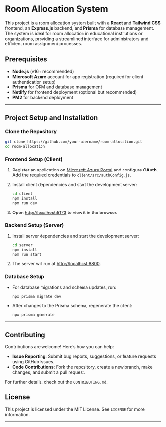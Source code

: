
# Room Allocation System

This project is a room allocation system built with a **React** and **Tailwind CSS** frontend, an **Express.js** backend, and **Prisma** for database management. The system is ideal for room allocation in educational institutions or organizations, providing a streamlined interface for administrators and efficient room assignment processes.

## Prerequisites

- **Node.js** (v16+ recommended)
- **Microsoft Azure** account for app registration (required for client authentication setup)
- **Prisma** for ORM and database management
- **Netlify** for frontend deployment (optional but recommended)
- **PM2** for backend deployment

---

## Project Setup and Installation

### Clone the Repository
```sh
git clone https://github.com/your-username/room-allocation.git
cd room-allocation
```

### Frontend Setup (Client)
1. Register an application on [Microsoft Azure Portal](https://portal.azure.com/) and configure **OAuth**. Add the required credentials to `client/src/authConfig.js`.
2. Install client dependencies and start the development server:

    ```sh
    cd client
    npm install
    npm run dev
    ```

3. Open [http://localhost:5173](http://localhost:5173) to view it in the browser.

### Backend Setup (Server)
1. Install server dependencies and start the development server:

    ```sh
    cd server
    npm install
    npm run start
    ```

2. The server will run at [http://localhost:8800](http://localhost:8800).

### Database Setup
- For database migrations and schema updates, run:

    ```sh
    npx prisma migrate dev
    ```
- After changes to the Prisma schema, regenerate the client:

    ```sh
    npx prisma generate
    ```

---

## Contributing

Contributions are welcome! Here’s how you can help:
- **Issue Reporting**: Submit bug reports, suggestions, or feature requests using GitHub Issues.
- **Code Contributions**: Fork the repository, create a new branch, make changes, and submit a pull request.

For further details, check out the `CONTRIBUTING.md`.

## License

This project is licensed under the MIT License. See `LICENSE` for more information.

---

